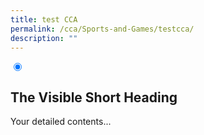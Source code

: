 ```yaml
---
title: test CCA
permalink: /cca/Sports-and-Games/testcca/
description: ""
---
```

<head>
	<style>
		
.accordion > input[name="collapse"] {
  position: absolute;
  left: -100vw; /* Behind the scene */
}
			
.accordion .content {
  background: #fff;
  overflow: hidden;
  height: 0;
  transition: 0.5s;
  box-shadow: 1px 2px 4px rgba(0, 0, 0, 0.3);
}
		
		.accordion label {
  color: #fff;
  cursor: pointer;
  font-weight: normal;
  padding: 10px;
  background: #b0100c;
  
}
 
.accordion label:hover,
.accordion label:focus {
  background: #252525;
}
 
.accordion .handle label:before {
  font-family: FontAwesome;
  content: "\f107";
  display: inline-block;
  margin-right: 10px;
  font-size: 1em;
  line-height: 1.556em;
  vertical-align: middle;
  transition: 0.4s;
  
}
 
.accordion > input[name="collapse"]:checked ~ .handle label:before {
    transform: rotate(180deg);
    transform-origin: center;
    transition: 0.4s;
}
	.accordion > input[name="collapse"]:checked ~ .content {
  height: 380px;
  transition: height 0.5s;
}
	</style>
	</head>

<section class="accordion">
  <input type="radio" name="collapse" id="handle1" checked="checked">
  <h2 class="handle">
    <label for="handle1">
    The Visible Short Heading 
    </label>
  </h2>
  
  <div class="content">
    <p>Your detailed contents...</p>  
  </div>
</section>